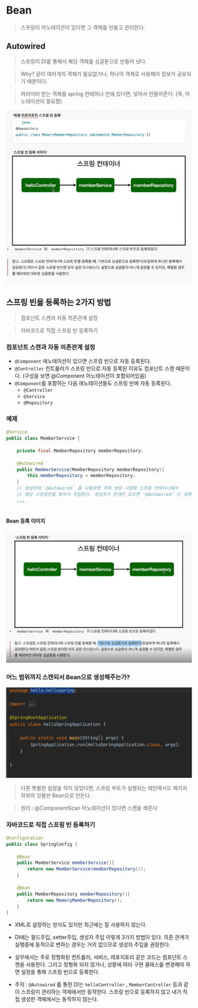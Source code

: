 # Bean 
> 스프링이 어노테이션이 있다면 그 객체를 만들고 관리한다.

## Autowired
> 스프링이 DI를 통해서 해당 객체를 싱글톤으로 만들어 낸다.

> Why? 굳이 여러개의 객체가 필요없거나, 하나의 객체로 사용해야 정보가 공유되기 때문이다.

> 파라미터 받는 객체를 spring 컨테이너 안에 있다면, 넣어서 만들어준다. (즉, 어노테이션이 필요함)

![Bean1](../../images/Bean1.png)

## 스프링 빈을 등록하는 2가지 방법

> 컴포넌트 스캔과 자동 의존관계 설정

> 자바코드로 직접 스프링 빈 등록하기

### 컴포넌트 스캔과 자동 의존관계 설정

- `@Component` 애노테이션이 있으면 스프링 빈으로 자동 등록된다.
- `@Controller` 컨트롤러가 스프링 빈으로 자동 등록된 이유도 컴포넌트 스캔 때문이다. (구성을 보면 @Component 어노테이션이 포함되어있음)
- `@Component`를 포함하는 다음 애노테이션들도 스프링 빈에 자동 등록된다.
    - `@Controller`
    - `@Service`
    - `@Repository`

### 예제

```java
@Service
public class MemberService {

    private final MemberRepository memberRepository;

    @Autowired
    public MemberService(MemberRepository memberRepository){
        this.memberRepository = memberRepository;
    }
    // 생성자에 `@Autowired` 를 사용하면 객체 생성 시점에 스프링 컨테이너에서 
    // 해당 스프링빈을 찾아서 주입한다. 생성자가 한개만 있으면 `@Autowired` 는 생략이 가능하다.
    ...
   
```

#### Bean 등록 이미지
![Bean3](../../images/Bean3.png)


### 어느 범위까지 스캔되서 Bean으로 생성해주는가?

![Bean2](../../images/Bean2.png)

> 다른 특별한 설정을 하지 않았다면, 스프링 부트가 실행되는 메인메서드 패키지 하위의 것들만 Bean으로 만든다.

> 원리 : @ComponentScan 어노테이션이 있다면 스캔을 해준다

### 자바코드로 직접 스프링 빈 등록하기

```java
@Configuration
public class SpringConfig {

    @Bean
    public MemberService memberService(){
        return new MemberService(memberRepository());
    }

    @Bean
    public MemberRepository memberRepository(){
        return new MemoryMemberRepository();
    }
}
```

- XML로 설정하는 방식도 있지만 최근에는 잘 사용하지 않는다.

- DI에는 필드주입, setter주입, 생성자 주입 이렇게 3가지 방법이 있다. 의존 관계가 실행중에 동적으로 변하는 경우는 거의 없으므로 생성자 주입을 권장한다.

- 실무에서는 주로 정형화된 컨트롤러, 서비스, 레포지토리 같은 코드는 컴포넌트 스캔을 사용한다. 그리고 정형화 되지 않거나, 상황에 따라 구현 클래스를 변경해야 하면 설정을 통해 스프링 빈으로 등록한다.

- 주의 : `@Autowired` 를 통한 DI는 `helloController` , `MemberController` 등과 같이 스프링이 관리하는 객체에서만 동작한다. 스프링 빈으로 등록하지 않고 내가 직접 생성한 객체에서는 동작하지 않는다.